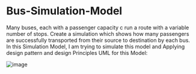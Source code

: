 # Bus-Simulation-Model
Many buses, each with a passenger capacity c run a route with a variable number of stops. 
Create a simulation which shows how many passengers are successfully transported from their source to destination by each bus.
In this Simulation Model, I am trying to simulate this model and Applying design pattern and design Principles
UML for this Model:

![image](https://user-images.githubusercontent.com/53346586/181415030-a30fa59c-efc2-44e8-bf69-3d00cc0b6b21.png)
